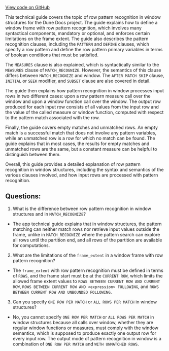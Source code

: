 [View code on GitHub](https://dune.com/docs/query/DuneSQL-reference/SQL-statement-syntax/pattern-recognition-in-window.md)

This technical guide covers the topic of row pattern recognition in window structures for the Dune Docs project. The guide explains how to define a window frame with row pattern recognition, which involves many syntactical components, mandatory or optional, and enforces certain limitations on the frame extent. The guide also describes the pattern recognition clauses, including the `PATTERN` and `DEFINE` clauses, which specify a row pattern and define the row pattern primary variables in terms of boolean conditions that must be satisfied. 

The `MEASURES` clause is also explained, which is syntactically similar to the `MEASURES` clause of `MATCH_RECOGNIZE`. However, the semantics of this clause differs between `MATCH_RECOGNIZE` and window. The `AFTER MATCH SKIP` clause, `INITIAL` or `SEEK` modifier, and `SUBSET` clause are also covered in detail. 

The guide then explains how pattern recognition in window processes input rows in two different cases: upon a row pattern measure call over the window and upon a window function call over the window. The output row produced for each input row consists of all values from the input row and the value of the called measure or window function, computed with respect to the pattern match associated with the row. 

Finally, the guide covers empty matches and unmatched rows. An empty match is a successful match that does not involve any pattern variables, while an unmatched row is a row for which no match can be found. The guide explains that in most cases, the results for empty matches and unmatched rows are the same, but a constant measure can be helpful to distinguish between them. 

Overall, this guide provides a detailed explanation of row pattern recognition in window structures, including the syntax and semantics of the various clauses involved, and how input rows are processed with pattern recognition.
## Questions: 
 1. What is the difference between row pattern recognition in window structures and in `MATCH_RECOGNIZE`?
- The app technical guide explains that in window structures, the pattern matching can neither match rows nor retrieve input values outside the frame, unlike in `MATCH_RECOGNIZE` where the pattern search can explore all rows until the partition end, and all rows of the partition are available for computations.

2. What are the limitations of the `frame_extent` in a window frame with row pattern recognition?
- The `frame_extent` with row pattern recognition must be defined in terms of `ROWS`, and the frame start must be at the `CURRENT ROW`, which limits the allowed frame extent values to `ROWS BETWEEN CURRENT ROW AND CURRENT ROW`, `ROWS BETWEEN CURRENT ROW AND <expression> FOLLOWING`, and `ROWS BETWEEN CURRENT ROW AND UNBOUNDED FOLLOWING`.

3. Can you specify `ONE ROW PER MATCH` or `ALL ROWS PER MATCH` in window structures?
- No, you cannot specify `ONE ROW PER MATCH` or `ALL ROWS PER MATCH` in window structures because all calls over window, whether they are regular window functions or measures, must comply with the window semantics, which is supposed to produce exactly one output row for every input row. The output mode of pattern recognition in window is a combination of `ONE ROW PER MATCH` and `WITH UNMATCHED ROWS`.